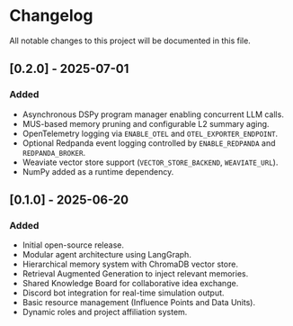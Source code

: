 # Changelog

All notable changes to this project will be documented in this file.

## [0.2.0] - 2025-07-01
### Added
- Asynchronous DSPy program manager enabling concurrent LLM calls.
- MUS-based memory pruning and configurable L2 summary aging.
- OpenTelemetry logging via `ENABLE_OTEL` and `OTEL_EXPORTER_ENDPOINT`.
- Optional Redpanda event logging controlled by `ENABLE_REDPANDA` and `REDPANDA_BROKER`.
- Weaviate vector store support (`VECTOR_STORE_BACKEND`, `WEAVIATE_URL`).
- NumPy added as a runtime dependency.

## [0.1.0] - 2025-06-20
### Added
- Initial open-source release.
- Modular agent architecture using LangGraph.
- Hierarchical memory system with ChromaDB vector store.
- Retrieval Augmented Generation to inject relevant memories.
- Shared Knowledge Board for collaborative idea exchange.
- Discord bot integration for real-time simulation output.
- Basic resource management (Influence Points and Data Units).
- Dynamic roles and project affiliation system.
